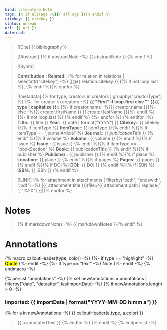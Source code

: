 ```yaml
---
kind: Literature Note
tags: {% if allTags -%}{{ allTags }}{% endif %}
citekey: {{ citekey }}
status: unread
url: {{ url }}
dateread:
---
```


> [!Cite]
> {{ bibliography }}

> [!Abstract]
> {% if abstractNote -%}
> {{ abstractNote }}
> {% endif %}

>[!Synth]
> 
>**Contribution**::
>**Related**:: {% for relation in relations | selectattr("citekey") -%} [[@{{ relation.citekey }}]]{% if not loop.last %}, {% endif %}{% endfor %}

>[!metadata]
{% for type, creators in creators | groupby("creatorType") %}
  {%- for creator in creators -%}
> **{{ "First" if loop.first else "" }}{{ type | capitalize }}**:: {%- if creator.name -%}{{ creator.name }}{%- else -%}{{ creator.firstName }} {{ creator.lastName }}{%- endif %}{%- if not loop.last %}
{% endif %}
{%- endfor %}
{% endfor -%}
> **Title**:: {{ title }}
> **Year**:: {{ date | format("YYYY") }}
> **Citekey**:: {{ citekey }}{% if itemType %}
> **ItemType**:: {{ itemType }}{% endif %}{% if itemType == "journalArticle" %}
> **Journal**:: *{{ publicationTitle }}* {% endif %}{% if volume %}
> **Volume**:: {{ volume }} {% endif %}{% if issue %}
> **Issue**:: {{ issue }} {% endif %}{% if itemType == "bookSection" %}
> **Book**:: {{ publicationTitle }} {% endif %}{% if publisher %}
> **Publisher**:: {{ publisher }} {% endif %}{% if place %}
> **Location**:: {{ place }} {% endif %}{% if pages %}
> **Pages**:: {{ pages }} {% endif %}{% if DOI %}
> **DOI**:: {{ DOI }} {% endif %}{% if ISBN %}
> **ISBN**:: {{ ISBN }} {% endif %}

> [!LINK]
> {% for attachment in attachments | filterby("path", "endswith", ".pdf") -%}
> [{{ attachment.title }}](file://{{ attachment.path | replace(" ", "%20") }}){% endfor %}


# Notes

> {% if markdownNotes -%}
> {{ markdownNotes }}{% endif %}.

# Annotations

{% macro calloutHeader(type, color) -%}
  {%- if type == "highlight" -%}
    <mark style="background-color: {{ color }}">Quote</mark>
  {%- endif -%}
  {%- if type == "text" -%}
    Note
  {%- endif -%}
{% endmacro -%}

{% persist "annotations" -%}
{% set newAnnotations = annotations | filterby("date", "dateafter", lastImportDate) -%}
{% if newAnnotations.length > 0 -%}
### Imported: {{ importDate | format("YYYY-MM-DD h:mm a") }}
{% for a in newAnnotations -%}
{{ calloutHeader(a.type, a.color) }}
  > {{ a.annotatedText }}
{% endfor %}
{% endif %}
{% endpersist -%}